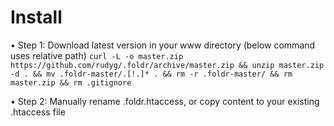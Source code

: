 Install
============
• Step 1: Download latest version in your www directory (below command uses relative path)
`curl -L -o master.zip https://github.com/rudyg/.foldr/archive/master.zip && unzip master.zip -d . && mv .foldr-master/.[!.]* . && rm -r .foldr-master/ && rm master.zip && rm .gitignore`

• Step 2: Manually rename .foldr.htaccess, or copy content to your existing .htaccess file
